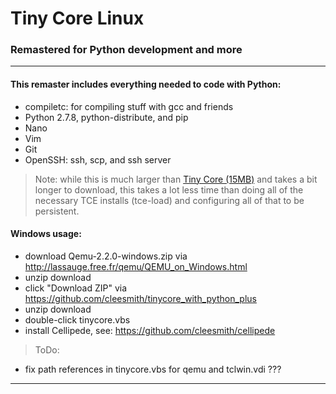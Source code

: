 # Tiny Core Linux

### Remastered for Python development and more

***

#### This remaster includes everything needed to code with Python:
* compiletc: for compiling stuff with gcc and friends
* Python 2.7.8, python-distribute, and pip
* Nano
* Vim
* Git
* OpenSSH: ssh, scp, and ssh server

> Note: while this is much larger than
[Tiny Core (15MB)](http://distro.ibiblio.org/tinycorelinux/downloads.html "Tiny Core")
and takes a bit longer to download, this takes a lot less time than doing
all of the necessary TCE installs (tce-load) and configuring all of that
to be persistent.

#### Windows usage:
* download Qemu-2.2.0-windows.zip via http://lassauge.free.fr/qemu/QEMU_on_Windows.html
* unzip download
* click "Download ZIP" via https://github.com/cleesmith/tinycore_with_python_plus
* unzip download
* double-click tinycore.vbs
* install Cellipede, see: https://github.com/cleesmith/cellipede

> ToDo:
* fix path references in tinycore.vbs for qemu and tclwin.vdi ???

***

